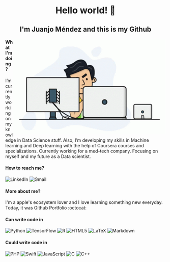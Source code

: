 <span align="center">
    <h1>Hello world! 👋</h1>
    <h2>I'm Juanjo Méndez and this is my Github</h2>
</span>

<img src="./programmer.gif" align="right" alt="Coder GIF" width="480" height="300">

<div>
<h4>What I'm doing?</h4>
I’m currently working on my knowledge in Data Science stuff. Also, I’m developing my skills in Machine learning and Deep learning with the help of Coursera courses and specializations. Currently working for a med-tech company. Focusing on myself and my future as a Data scientist.

<h4>How to reach me?</h4>

![LinkedIn](https://img.shields.io/badge/linkedin-%230077B5.svg?style=for-the-badge&logo=linkedin&logoColor=white) ![Gmail](https://img.shields.io/badge/Gmail-D14836?style=for-the-badge&logo=gmail&logoColor=white)

<h4>More about me?</h4>

I'm a apple's ecosystem lover and I love learning something new everyday. Today, it was Github Portfolio :octocat:

</div>

<h4>Can write code in</h4>

![Python](https://img.shields.io/badge/python-3670A0?style=for-the-badge&logo=python&logoColor=ffdd54) ![TensorFlow](https://img.shields.io/badge/TensorFlow-%23FF6F00.svg?style=for-the-badge&logo=TensorFlow&logoColor=white) ![R](https://img.shields.io/badge/r-%23276DC3.svg?style=for-the-badge&logo=r&logoColor=white) ![HTML5](https://img.shields.io/badge/html5-%23E34F26.svg?style=for-the-badge&logo=html5&logoColor=white) ![LaTeX](https://img.shields.io/badge/latex-%23008080.svg?style=for-the-badge&logo=latex&logoColor=white) ![Markdown](https://img.shields.io/badge/markdown-%23000000.svg?style=for-the-badge&logo=markdown&logoColor=white)

<h4>Could write code in</h4>

![PHP](https://img.shields.io/badge/php-%23777BB4.svg?style=for-the-badge&logo=php&logoColor=white) ![Swift](https://img.shields.io/badge/swift-F54A2A?style=for-the-badge&logo=swift&logoColor=white) ![JavaScript](https://img.shields.io/badge/javascript-%23323330.svg?style=for-the-badge&logo=javascript&logoColor=%23F7DF1E) ![C](https://img.shields.io/badge/c-%2300599C.svg?style=for-the-badge&logo=c&logoColor=white) ![C++](https://img.shields.io/badge/c++-%2300599C.svg?style=for-the-badge&logo=c%2B%2B&logoColor=white) 